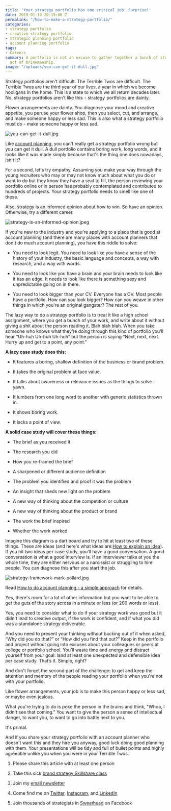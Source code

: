 ```yaml
---
title: 'Your strategy portfolio has one critical job: Surprise!'
date: 2019-01-10 20:19:00 Z
permalink: "/how-to-make-a-strategy-portfolio/"
categories:
- strategy portfolio
- creative strategy portfolio
- strategic planning portfolio
- account planning portfolio
tags:
- Careers
summary: A portfolio is not an excuse to gather together a bunch of stuff. It is an
  act of brinkmanship.
image: "/uploads/you-can-get-it-dull.jpg"
---
```


Strategy portfolios aren't difficult. The Terrible Twos are difficult. The Terrible Twos are the third year of our lives, a year in which we become hooligans in the home. This is a state to which we all return decades later. No, strategy portfolios aren't like this  - strategy  portfolios are dainty.

Flower arrangements are dainty. You diagnose your mood and creative appetite, you peruse your flower shop, then you select, cut, and arrange, and make someone happy or less sad. This is also what a strategy portfolio must do - make someone happy or less sad.

![you-can-get-it-dull.jpg](/uploads/you-can-get-it-dull.jpg)

Like [account planning](https://www.markpollard.net/how-to-do-account-planning-a-simple-approach/), you can't really get a strategy portfolio wrong but you can get it dull. A dull portfolio contains boring work, long words, and it looks like it was made simply because that's the thing one does nowadays, isn't it?

For a second, let's try empathy. Assuming you make your way through the young recruiters who may or may not know much about what you do or want to do but they know they have a seat to fill, the person reviewing your portfolio online or in person has probably contemplated and contributed to hundreds of projects. Your strategy portfolio needs to smell like one of these.

Also, strategy is an informed opinion about how to win. So have an opinion. Otherwise, try a different career.

![strategy-is-an-informed-opinion.jpeg](/uploads/strategy-is-an-informed-opinion.jpeg)

If you're new to the industry and you're applying to a place that is good at account planning (and there are many places with account planners that don't do much account planning), you have this riddle to solve:

* You need to look legit. You need to look like you have a sense of the history of your industry, the basic language and concepts, a way with research, and a way with words.

* You need to look like you have a brain and your brain needs to look like it has an edge. It needs to look like there is something sexy and unpredictable going on in there.

* You need to look bigger than your CV. Everyone has a CV. Most people have a portfolio. How can you look bigger? How can you weave in other things in which you're an original gangster? The rest of you.

The lazy way to do a strategy portfolio is to treat it like a high school assignment, where you get a bunch of your work, and write about it without giving a shit about the person reading it. Blah blah blah. When you take someone who knows what they’re doing through this kind of portfolio you’ll hear “Uh-huh Uh-huh Uh-huh” but the person is saying “Next, next, next. Hurry up and get to a point, any point.”

**A lazy case study does this:**

* It features a boring, shallow definition of the business or brand problem.

* It takes the original problem at face value.

* It talks about awareness or relevance issues as the things to solve - yawn.

* It lumbers from one long word to another with generic statistics thrown in.

* It shows boring work.

* It lacks a point of view.

**A solid case study will cover these things:**

* The brief as you received it

* The research you did

* How you re-framed the brief

* A sharpened or different audience definition

* The problem you identified and proof it was the problem

* An insight that sheds new light on the problem

* A new way of thinking about the competition or culture

* A new way of thinking about the product or brand

* The work the brief inspired

* Whether the work worked

Imagine this diagram is a dart board and try to hit at least two of these things. These are ideas (and here's what ideas are:[How to explain an idea](https://www.markpollard.net/how-to-explain-an-idea/)). If you hit two ideas per case study, you’ll have a good conversation. A good conversation is what a good interview is. If an interviewer talks at you the whole time, they are either nervous or a narcissist or struggling to hire people. You can diagnose this after you start the job.

![strategy-framework-mark-pollard.jpg](/uploads/strategy-framework-mark-pollard.jpg)

Read [How to do account planning - a simple approach](https://www.markpollard.net/how-to-do-account-planning-a-simple-approach/) for details.

Yes, there's room for a lot of other information but you want to be able to get the guts of the story across in a minute or less (or 200 words or less).

Yes, you need to consider what to do if your strategy work was good but it didn't lead to creative output, if the work is confident, and if what you did was a standalone strategy deliverable.

And you need to present your thinking without backing out of it when asked, “Why did you do that?” or “How did you find that out?” Keep in the portfolio and project without going into excuses about your colleagues or peers at college or portfolio school. You’ll waste time and energy and distract yourself from your goal: land at least one unexpected and defensible idea per case study. That’s it. Simple, right?

And don't forget the second part of the challenge: to get and keep the attention and memory of the people reading your portfolio when you're not with your portfolio.

Like flower arrangements, your job is to make this person happy or less sad, or maybe even jealous.

What you're trying to do is poke the person in the brains and think, "Whoa, I didn't see that coming." You want to give the person a sense of intellectual danger, to want you, to want to go into battle next to you.

It's primal.

And if you share your strategy portfolio with an account planner who doesn't want this and they hire you anyway, good luck doing good planning with them. Your presentations will be tidy and full of bullet points and highly agreeable unlike you when you were in your Terrible Twos.

1. Please share this article with at least one person
   

2. Take this sick [brand strategy Skillshare class](http://skl.sh/markpollard)
   

3. Join my [email newsletter](https://markpollard.us1.list-manage.com/subscribe?u=dfb4c80f84a49d4cfc0d34490&id=c66948a2fc)
   

4. Come find me on [Twitter](http://www.twitter.com/markpollard), [Instagram](http://www.instagram.com/markpollard), and [LinkedIn](https://www.linkedin.com/in/markpollardstrategist/)
   

5. Join thousands of strategists in [Sweathead](http://www.sweathead.co) on Facebook